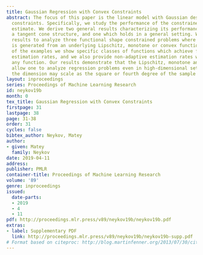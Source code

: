 ```yaml
---
title: Gaussian Regression with Convex Constraints
abstract: The focus of this paper is the linear model with Gaussian design under convex
  constraints. Specifically, we study the performance of the constrained least squares
  estimate. We derive two general results characterizing its performance - one requiring
  a tangent cone structure, and one which holds in a general setting. We use our general
  results to analyze three functional shape constrained problems where the signal
  is generated from an underlying Lipschitz, monotone or convex function. In each
  of the examples we show specific classes of functions which achieve fast adaptive
  estimation rates, and we also provide non-adaptive estimation rates which hold for
  any function. Our results demonstrate that the Lipschitz, monotone and convex constraints
  allow one to analyze regression problems even in high-dimensional settings where
  the dimension may scale as the square or fourth degree of the sample size respectively.
layout: inproceedings
series: Proceedings of Machine Learning Research
id: neykov19b
month: 0
tex_title: Gaussian Regression with Convex Constraints
firstpage: 31
lastpage: 38
page: 31-38
order: 31
cycles: false
bibtex_author: Neykov, Matey
author:
- given: Matey
  family: Neykov
date: 2019-04-11
address: 
publisher: PMLR
container-title: Proceedings of Machine Learning Research
volume: '89'
genre: inproceedings
issued:
  date-parts:
  - 2019
  - 4
  - 11
pdf: http://proceedings.mlr.press/v89/neykov19b/neykov19b.pdf
extras:
- label: Supplementary PDF
  link: http://proceedings.mlr.press/v89/neykov19b/neykov19b-supp.pdf
# Format based on citeproc: http://blog.martinfenner.org/2013/07/30/citeproc-yaml-for-bibliographies/
---
```

